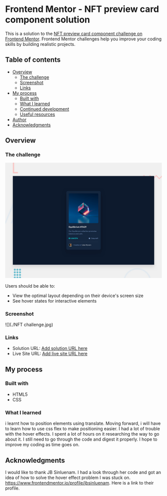 # Frontend Mentor - NFT preview card component solution

This is a solution to the [NFT preview card component challenge on Frontend Mentor](https://www.frontendmentor.io/challenges/nft-preview-card-component-SbdUL_w0U). Frontend Mentor challenges help you improve your coding skills by building realistic projects.

## Table of contents

- [Overview](#overview)
  - [The challenge](#the-challenge)
  - [Screenshot](#screenshot)
  - [Links](#links)
- [My process](#my-process)
  - [Built with](#built-with)
  - [What I learned](#what-i-learned)
  - [Continued development](#continued-development)
  - [Useful resources](#useful-resources)
- [Author](#author)
- [Acknowledgments](#acknowledgments)


## Overview

### The challenge
![](./design/desktop-preview.jpg)

Users should be able to:

- View the optimal layout depending on their device's screen size
- See hover states for interactive elements

### Screenshot

![](./NFT challenge.jpg)


### Links

- Solution URL: [Add solution URL here](https://your-solution-url.com)
- Live Site URL: [Add live site URL here](https://your-live-site-url.com)

## My process

### Built with

- HTML5
- CSS

### What I learned

i learnt how to position elements using translate. Moving forward, i will have to learn how to use css flex to make positioning easier. I had a lot of trouble with the hover effects. I spent a lot of hours on it researching the way to go about it. I still need to go through the code and digest it properly.
I hope to improve my coding as time goes on.



## Acknowledgments
I would like to thank JB Sinluenam. I had a look through her code and got an idea of how to solve the hover effect problem I was stuck on. https://www.frontendmentor.io/profile/jbsinluenam. Here is a link to their profile.
